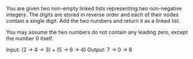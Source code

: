 You are given two non-empty linked lists representing two non-negative integers. The digits are stored in reverse order and each of their nodes contain a single digit. Add the two numbers and return it as a linked list.

You may assume the two numbers do not contain any leading zero, except the number 0 itself.

  Input: (2 -> 4 -> 3) + (5 -> 6 -> 4)
  Output: 7 -> 0 -> 8